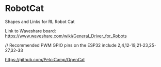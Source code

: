 # RobotCat
Shapes and Links for RL Robot Cat


Link to Waveshare board:
https://www.waveshare.com/wiki/General_Driver_for_Robots

// Recommended PWM GPIO pins on the ESP32 include 2,4,12-19,21-23,25-27,32-33 


https://github.com/PetoiCamp/OpenCat
